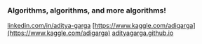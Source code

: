### Algorithms, algorithms, and more algorithms!
[linkedin.com/in/aditya-garga](linkedin.com/in/aditya-garga)
[https://www.kaggle.com/adigarga](https://www.kaggle.com/adigarga)
[adityagarga.github.io](adityagarga.github.io)

<!--
**adityagarga/adityagarga** is a ✨ _special_ ✨ repository because its `README.md` (this file) appears on your GitHub profile.

Here are some ideas to get you started:

- 🔭 I’m currently working on ...
- 🌱 I’m currently learning ...
- 👯 I’m looking to collaborate on ...
- 🤔 I’m looking for help with ...
- 💬 Ask me about ...
- 📫 How to reach me: ...
- 😄 Pronouns: ...
- ⚡ Fun fact: ...
-->
